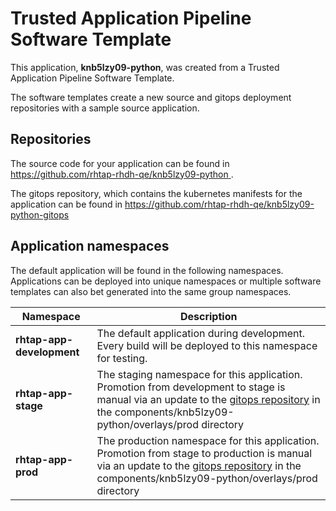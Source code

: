 # Trusted Application Pipeline Software Template

This application, **knb5lzy09-python**, was created from a Trusted Application Pipeline Software Template.

The software templates create a new source and gitops deployment repositories with a sample source application. 

## Repositories

The source code for your application can be found in [https://github.com/rhtap-rhdh-qe/knb5lzy09-python ](https://github.com/rhtap-rhdh-qe/knb5lzy09-python ).
 
The gitops repository, which contains the kubernetes manifests for the application can be found in 
[https://github.com/rhtap-rhdh-qe/knb5lzy09-python-gitops ](https://github.com/rhtap-rhdh-qe/knb5lzy09-python-gitops ) 

## Application namespaces 

The default application will be found in the following namespaces. Applications can be deployed into unique namespaces or multiple software templates can also bet generated into the same group namespaces.  

|  Namespace   |  Description   |  
| -------- | -------- |   
| **rhtap-app-development** | The default application during development. Every build will be deployed to this namespace for testing. | 
| **rhtap-app-stage** | The staging namespace for this application. Promotion from development to stage is manual via an update to the [gitops repository](https://github.com/rhtap-rhdh-qe/knb5lzy09-python-gitops ) in the components/knb5lzy09-python/overlays/prod directory |  
| **rhtap-app-prod** | The production namespace for this application. Promotion from stage to production is manual via an update to the [gitops repository](https://github.com/rhtap-rhdh-qe/knb5lzy09-python-gitops ) in the components/knb5lzy09-python/overlays/prod directory | 